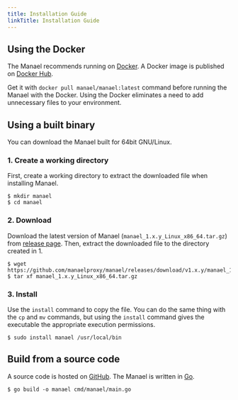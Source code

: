 ```yaml
---
title: Installation Guide
linkTitle: Installation Guide
---
```


## Using the Docker

The Manael recommends running on [Docker](https://www.docker.com/). A Docker image is published on [Docker Hub](https://hub.docker.com/).

Get it with `docker pull manael/manael:latest` command before running the Manael with the Docker. Using the Docker eliminates a need to add unnecessary files to your environment.

## Using a built binary

You can download the Manael built for 64bit GNU/Linux.

### 1. Create a working directory

First, create a working directory to extract the downloaded file when installing Manael.

```console
$ mkdir manael
$ cd manael
```

### 2. Download

Download the latest version of Manael (`manael_1.x.y_Linux_x86_64.tar.gz`) from [release page](https://github.com/manaelproxy/manael/releases). Then, extract the downloaded file to the directory created in 1.

```console
$ wget https://github.com/manaelproxy/manael/releases/download/v1.x.y/manael_1.x.y_Linux_x86_64.tar.gz
$ tar xf manael_1.x.y_Linux_x86_64.tar.gz
```

### 3. Install

Use the `install` command to copy the file. You can do the same thing with the `cp` and `mv` commands, but using the `install` command gives the executable the appropriate execution permissions.

```console
$ sudo install manael /usr/local/bin
```

## Build from a source code

A source code is hosted on [GitHub](https://github.com/manaelproxy/manael). The Manael is written in [Go](https://golang.org/).

```console
$ go build -o manael cmd/manael/main.go
```
